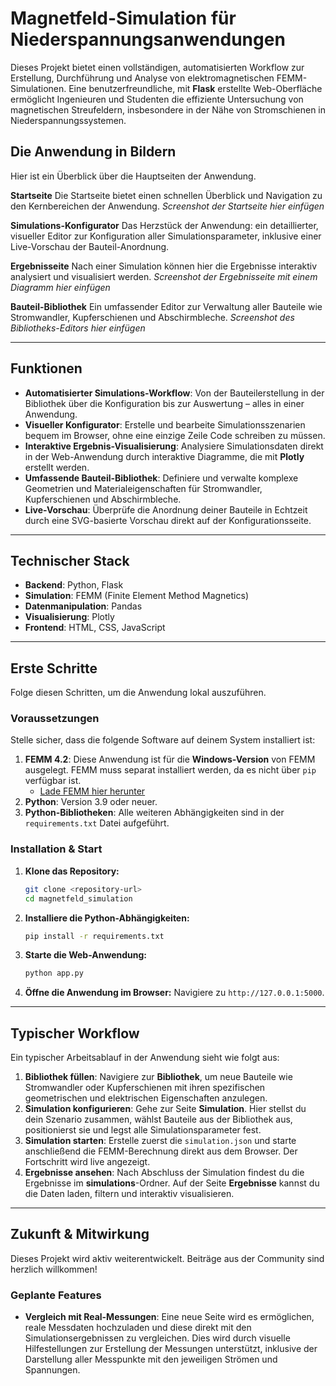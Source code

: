 # Magnetfeld-Simulation für Niederspannungsanwendungen

Dieses Projekt bietet einen vollständigen, automatisierten Workflow zur Erstellung, Durchführung und Analyse von elektromagnetischen FEMM-Simulationen. Eine benutzerfreundliche, mit **Flask** erstellte Web-Oberfläche ermöglicht Ingenieuren und Studenten die effiziente Untersuchung von magnetischen Streufeldern, insbesondere in der Nähe von Stromschienen in Niederspannungssystemen.

## Die Anwendung in Bildern

Hier ist ein Überblick über die Hauptseiten der Anwendung.

**Startseite**
Die Startseite bietet einen schnellen Überblick und Navigation zu den Kernbereichen der Anwendung.
_Screenshot der Startseite hier einfügen_

**Simulations-Konfigurator**
Das Herzstück der Anwendung: ein detaillierter, visueller Editor zur Konfiguration aller Simulationsparameter, inklusive einer Live-Vorschau der Bauteil-Anordnung.

**Ergebnisseite**
Nach einer Simulation können hier die Ergebnisse interaktiv analysiert und visualisiert werden.
_Screenshot der Ergebnisseite mit einem Diagramm hier einfügen_

**Bauteil-Bibliothek**
Ein umfassender Editor zur Verwaltung aller Bauteile wie Stromwandler, Kupferschienen und Abschirmbleche.
_Screenshot des Bibliotheks-Editors hier einfügen_

---

## Funktionen

- **Automatisierter Simulations-Workflow**: Von der Bauteilerstellung in der Bibliothek über die Konfiguration bis zur Auswertung – alles in einer Anwendung.
- **Visueller Konfigurator**: Erstelle und bearbeite Simulationsszenarien bequem im Browser, ohne eine einzige Zeile Code schreiben zu müssen.
- **Interaktive Ergebnis-Visualisierung**: Analysiere Simulationsdaten direkt in der Web-Anwendung durch interaktive Diagramme, die mit **Plotly** erstellt werden.
- **Umfassende Bauteil-Bibliothek**: Definiere und verwalte komplexe Geometrien und Materialeigenschaften für Stromwandler, Kupferschienen und Abschirmbleche.
- **Live-Vorschau**: Überprüfe die Anordnung deiner Bauteile in Echtzeit durch eine SVG-basierte Vorschau direkt auf der Konfigurationsseite.

---

## Technischer Stack

- **Backend**: Python, Flask
- **Simulation**: FEMM (Finite Element Method Magnetics)
- **Datenmanipulation**: Pandas
- **Visualisierung**: Plotly
- **Frontend**: HTML, CSS, JavaScript

---

## Erste Schritte

Folge diesen Schritten, um die Anwendung lokal auszuführen.

### Voraussetzungen

Stelle sicher, dass die folgende Software auf deinem System installiert ist:

1.  **FEMM 4.2**: Diese Anwendung ist für die **Windows-Version** von FEMM ausgelegt. FEMM muss separat installiert werden, da es nicht über `pip` verfügbar ist.
    - [Lade FEMM hier herunter](http://www.femm.info/wiki/HomePage)
2.  **Python**: Version 3.9 oder neuer.
3.  **Python-Bibliotheken**: Alle weiteren Abhängigkeiten sind in der `requirements.txt` Datei aufgeführt.

### Installation & Start

1.  **Klone das Repository:**

    ```bash
    git clone <repository-url>
    cd magnetfeld_simulation
    ```

2.  **Installiere die Python-Abhängigkeiten:**

    ```bash
    pip install -r requirements.txt
    ```

3.  **Starte die Web-Anwendung:**

    ```bash
    python app.py
    ```

4.  **Öffne die Anwendung im Browser:**
    Navigiere zu `http://127.0.0.1:5000`.

---

## Typischer Workflow

Ein typischer Arbeitsablauf in der Anwendung sieht wie folgt aus:

1.  **Bibliothek füllen**: Navigiere zur **Bibliothek**, um neue Bauteile wie Stromwandler oder Kupferschienen mit ihren spezifischen geometrischen und elektrischen Eigenschaften anzulegen.
2.  **Simulation konfigurieren**: Gehe zur Seite **Simulation**. Hier stellst du dein Szenario zusammen, wählst Bauteile aus der Bibliothek aus, positionierst sie und legst alle Simulationsparameter fest.
3.  **Simulation starten**: Erstelle zuerst die `simulation.json` und starte anschließend die FEMM-Berechnung direkt aus dem Browser. Der Fortschritt wird live angezeigt.
4.  **Ergebnisse ansehen**: Nach Abschluss der Simulation findest du die Ergebnisse im **simulations**-Ordner. Auf der Seite **Ergebnisse** kannst du die Daten laden, filtern und interaktiv visualisieren.

---

## Zukunft & Mitwirkung

Dieses Projekt wird aktiv weiterentwickelt. Beiträge aus der Community sind herzlich willkommen\!

### Geplante Features

- **Vergleich mit Real-Messungen**: Eine neue Seite wird es ermöglichen, reale Messdaten hochzuladen und diese direkt mit den Simulationsergebnissen zu vergleichen. Dies wird durch visuelle Hilfestellungen zur Erstellung der Messungen unterstützt, inklusive der Darstellung aller Messpunkte mit den jeweiligen Strömen und Spannungen.
